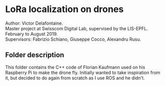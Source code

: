 # LoRa localization on drones

Author: Victor Delafontaine.  
Master project at Swisscom Digital Lab, supervised by the LIS-EPFL.  
February to August 2019.  
Supervisors: Fabrizio Schiano, Giuseppe Cocco, Alexandru Rusu.  


## Folder description

This folder contains the C++ code of Florian Kaufmann used on his Raspberry Pi to make the drone fly. Initially wanted to take inspiration from it, but decided to do again from scratch as I use ROS and he didn't.